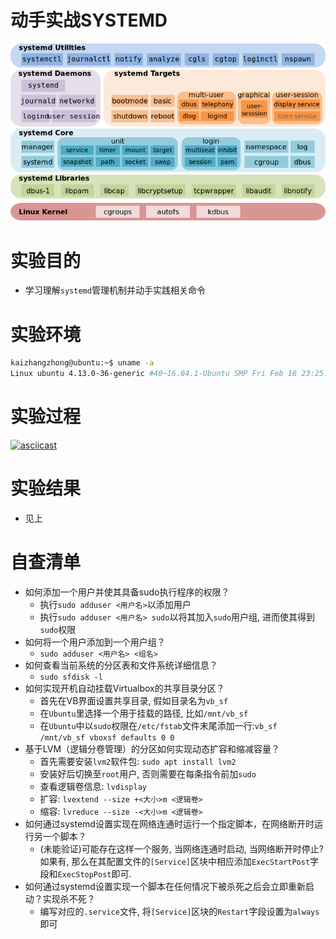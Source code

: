 # 动手实战SYSTEMD
![](images/systemd_structure.png)

# 实验目的
- 学习理解`systemd`管理机制并动手实践相关命令

# 实验环境
```bash
kaizhangzhong@ubuntu:~$ uname -a
Linux ubuntu 4.13.0-36-generic #40~16.04.1-Ubuntu SMP Fri Feb 16 23:25:58 UTC 2018 x86_64 x86_64 x86_64 GNU/Linux
```

# 实验过程
[![asciicast](https://asciinema.org/a/MbtFoXq6YHyWnPXktUmTmH7MO.svg)](https://asciinema.org/a/MbtFoXq6YHyWnPXktUmTmH7MO)
	

# 实验结果
- 见上

# 自查清单
- 如何添加一个用户并使其具备sudo执行程序的权限？
	- 执行`sudo adduser <用户名>`以添加用户
	- 执行`sudo adduser <用户名> sudo`以将其加入`sudo`用户组, 进而使其得到`sudo`权限
- 如何将一个用户添加到一个用户组？
	- `sudo adduser <用户名> <组名>`
- 如何查看当前系统的分区表和文件系统详细信息？
	- `sudo sfdisk -l`
- 如何实现开机自动挂载Virtualbox的共享目录分区？
	- 首先在VB界面设置共享目录, 假如目录名为`vb_sf`
	- 在`Ubuntu`里选择一个用于挂载的路径, 比如`/mnt/vb_sf`
	- 在`Ubuntu`中以`sudo`权限在`/etc/fstab`文件末尾添加一行:`vb_sf /mnt/vb_sf vboxsf defaults 0 0`
- 基于LVM（逻辑分卷管理）的分区如何实现动态扩容和缩减容量？
	- 首先需要安装`lvm2`软件包: `sudo apt install lvm2`
	- 安装好后切换至`root`用户, 否则需要在每条指令前加`sudo`
	- 查看逻辑卷信息: `lvdisplay`
	- 扩容: `lvextend --size +<大小>m <逻辑卷>`
	- 缩容: `lvreduce --size -<大小>m <逻辑卷>`
- 如何通过systemd设置实现在网络连通时运行一个指定脚本，在网络断开时运行另一个脚本？
	- (未能验证)可能存在这样一个服务, 当网络连通时启动, 当网络断开时停止? 如果有, 那么在其配置文件的`[Service]`区块中相应添加`ExecStartPost`字段和`ExecStopPost`即可.
- 如何通过systemd设置实现一个脚本在任何情况下被杀死之后会立即重新启动？实现杀不死？
	- 编写对应的`.service`文件, 将`[Service]`区块的`Restart`字段设置为`always`即可